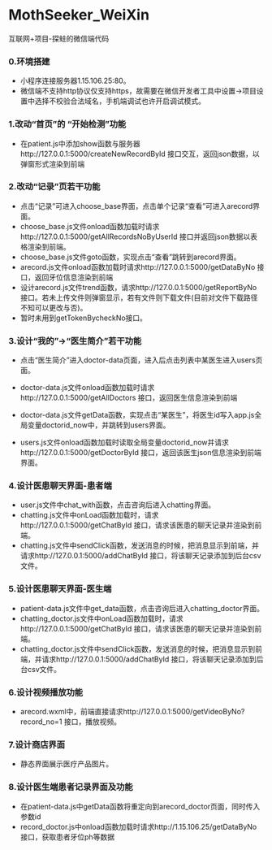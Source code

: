 # MothSeeker_WeiXin
互联网+项目-探蛀的微信端代码

### 0.环境搭建

* 小程序连接服务器1.15.106.25:80。
* 微信端不支持http协议仅支持https，故需要在微信开发者工具中设置->项目设置中选择不校验合法域名，手机端调试也许开启调试模式。

### 1.改动“首页”的 “开始检测”功能

* 在patient.js中添加show函数与服务器http://127.0.0.1:5000/createNewRecordById 接口交互，返回json数据，以弹窗形式渲染到前端

### 2.改动“记录”页若干功能

* 点击“记录”可进入choose_base界面，点击单个记录“查看”可进入arecord界面。
* choose_base.js文件onload函数加载时请求http://127.0.0.1:5000/getAllRecordsNoByUserId 接口并返回json数据以表格渲染到前端。
* choose_base.js文件goto函数，实现点击“查看”跳转到arecord界面。
* arecord.js文件onload函数加载时请求http://127.0.0.1:5000/getDataByNo 接口，返回牙位信息渲染到前端
* 设计arecord.js文件trend函数，请求http://127.0.0.1:5000/getReportByNo 接口。若未上传文件则弹窗显示，若有文件则下载文件(目前对文件下载路径不知可以更改与否)。
* 暂时未用到getTokenBycheckNo接口。

### 3.设计“我的”->“医生简介”若干功能

* 点击“医生简介”进入doctor-data页面，进入后点击列表中某医生进入users页面。

* doctor-data.js文件onload函数加载时请求http://127.0.0.1:5000/getAllDoctors 接口，返回医生信息渲染到前端

* doctor-data.js文件getData函数，实现点击“某医生”，将医生id写入app.js全局变量doctorid_now中，并跳转到users界面。

* users.js文件onload函数加载时读取全局变量doctorid_now并请求http://127.0.0.1:5000/getDoctorById 接口，返回该医生json信息渲染到前端界面。

### 4.设计医患聊天界面-患者端

* user.js文件中chat_with函数，点击咨询后进入chatting界面。
* chatting.js文件中onLoad函数加载时，请求http://127.0.0.1:5000/getChatById 接口，请求该医患的聊天记录并渲染到前端。
* chatting.js文件中sendClick函数，发送消息的时候，把消息显示到前端，并请求http://127.0.0.1:5000/addChatById 接口，将该聊天记录添加到后台csv文件。

### 5.设计医患聊天界面-医生端

* patient-data.js文件中get_data函数，点击咨询后进入chatting_doctor界面。
* chatting_doctor.js文件中onLoad函数加载时，请求http://127.0.0.1:5000/getChatById 接口，请求该医患的聊天记录并渲染到前端。
* chatting_doctor.js文件中sendClick函数，发送消息的时候，把消息显示到前端，并请求http://127.0.0.1:5000/addChatById 接口，将该聊天记录添加到后台csv文件。

### 6.设计视频播放功能
* arecord.wxml中，前端直接请求http://127.0.0.1:5000/getVideoByNo?record_no=1 接口，播放视频。

### 7.设计商店界面

* 静态界面展示医疗产品图片。

### 8.设计医生端患者记录界面及功能
* 在patient-data.js中getData函数将重定向到arecord_doctor页面，同时传入参数id
* record_doctor.js中onload函数加载时请求http://1.15.106.25/getDataByNo 接口，获取患者牙位ph等数据
